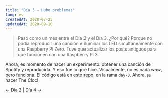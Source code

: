 ```yaml
---
title: "Día 3 — Hubo problemas"
lang: es
createdAt: 2020-07-25
updatedAt: 2020-09-10
---
```


> Pasó como un mes entre el Día 2 y el Día 3. ¿Por qué? Porque no podía reproducir una canción e iluminar los LED simultáneamente con una Raspberry Pi Zero. Tuve que actualizar los posts antiguos para que funcionen con una Raspberry Pi 3.

Ahora, es momento de hacer un experimento: obtener una canción de Spotify y reproducirla. Y eso fue lo que hice. Visualmente, no es nada _wow_, pero funciona. El código está en [este repo](https://github.com/JuanM04/the-cloc/tree/day-3), en la rama `day-3`. Ahora, ¡a hacer The Cloc!

[&larr; Día 2](../dia-2/) | [Día 4 &rarr;](../dia-4/)
